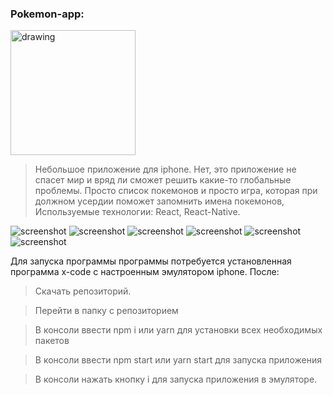 ### Pokemon-app:

<!-- ![screenshot](readme-assets/video.gif) -->
<img src="readme-assets/video.gif" alt="drawing" width="200"/>


> Небольшое приложение для iphone. 
> Нет, это приложение не спасет мир и вряд ли сможет решить какие-то глобальные проблемы. Просто список покемонов и просто игра, которая при должном усердии поможет запомнить имена покемонов, 
> Используемые технологии: React, React-Native. 

![screenshot](readme-assets/1.png)
![screenshot](readme-assets/2.png)
![screenshot](readme-assets/3.png)
![screenshot](readme-assets/4.png)
![screenshot](readme-assets/5.png)
![screenshot](readme-assets/6.png)

Для запуска программы программы потребуется установленная программа x-code с настроенным эмулятором iphone. После:

> Скачать репозиторий.

> Перейти в папку с репозиторием

> В консоли ввести npm i или yarn для установки всех необходимых пакетов

> В консоли ввести npm start или yarn start для запуска приложения

> В консоли нажать кнопку i для запуска приложения в эмуляторе.
